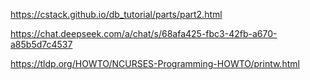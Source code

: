 https://cstack.github.io/db_tutorial/parts/part2.html  

https://chat.deepseek.com/a/chat/s/68afa425-fbc3-42fb-a670-a85b5d7c4537  

https://tldp.org/HOWTO/NCURSES-Programming-HOWTO/printw.html
